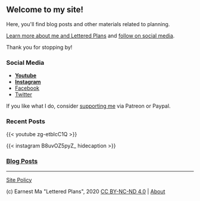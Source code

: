 ## Welcome to my site!

Here, you'll find blog posts and other materials related to planning.

[Learn more about me and Lettered Plans](/about) and [follow on social media](#social-media).

Thank you for stopping by!

### Social Media

- **[Youtube](https://youtube.com/c/letteredplans)**
- **[Instagram](https://www.instagram.com/letteredplans/)**
- [Facebook](https://facebook.com/letteredplans)
- [Twitter](https://twitter.com/letteredplans)

If you like what I do, consider [supporting me](/about#support) via Patreon or Paypal.

### Recent Posts

{{< youtube zg-etblcC1Q >}}

{{< instagram B8uvOZ5pyZ_ hidecaption >}}

### [Blog Posts](/blog)

---

[Site Policy](/site-policy)

(c) Earnest Ma "Lettered Plans", 2020 [CC BY-NC-ND 4.0](http://creativecommons.org/licenses/by-nc-nd/4.0/) |  [About](/about)
